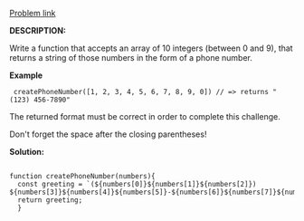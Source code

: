 <a href="https://www.codewars.com/kata/525f50e3b73515a6db000b83"> Problem link </a>

**DESCRIPTION:**

Write a function that accepts an array of 10 integers (between 0 and 9), that returns a string of those numbers in the form of a phone number.


**Example**

```  createPhoneNumber([1, 2, 3, 4, 5, 6, 7, 8, 9, 0]) // => returns "(123) 456-7890"  ``` 

The returned format must be correct in order to complete this challenge.

Don't forget the space after the closing parentheses!

**Solution:**

```

function createPhoneNumber(numbers){
  const greeting = `(${numbers[0]}${numbers[1]}${numbers[2]}) ${numbers[3]}${numbers[4]}${numbers[5]}-${numbers[6]}${numbers[7]}${numbers[8]}${numbers[9]}`;
  return greeting;
  }

```
